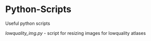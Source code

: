 # Python-Scripts
Useful python scripts

*lowquality_img.py* - script for resizing images for lowquality atlases
